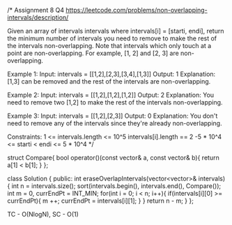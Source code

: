 /*
Assignment 8 Q4
https://leetcode.com/problems/non-overlapping-intervals/description/

Given an array of intervals intervals where intervals[i] = [starti, endi], return the minimum number of intervals you need to remove to make the rest of the intervals non-overlapping.
Note that intervals which only touch at a point are non-overlapping. For example, [1, 2] and [2, 3] are non-overlapping.

Example 1:
Input: intervals = [[1,2],[2,3],[3,4],[1,3]]
Output: 1
Explanation: [1,3] can be removed and the rest of the intervals are non-overlapping.

Example 2:
Input: intervals = [[1,2],[1,2],[1,2]]
Output: 2
Explanation: You need to remove two [1,2] to make the rest of the intervals non-overlapping.

Example 3:
Input: intervals = [[1,2],[2,3]]
Output: 0
Explanation: You don't need to remove any of the intervals since they're already non-overlapping.
 
Constraints:
1 <= intervals.length <= 10^5
intervals[i].length == 2
-5 * 10^4 <= starti < endi <= 5 * 10^4
*/

struct Compare{
    bool operator()(const vector<int>& a, const vector<int>& b){
        return a[1] < b[1];
    }
};

class Solution {
public:
    int eraseOverlapIntervals(vector<vector<int>>& intervals) {
        int n = intervals.size();
        sort(intervals.begin(), intervals.end(), Compare());
        int m = 0, currEndPt = INT_MIN;
        for(int i = 0; i < n; i++){
            if(intervals[i][0] >= currEndPt){
                m ++;
                currEndPt = intervals[i][1];
            }
        }
        return n - m;
    }
};

TC - O(NlogN), SC - O(1)